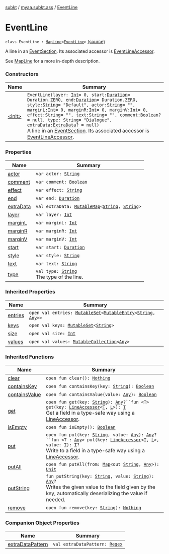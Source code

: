 [subkt](../../index.md) / [myaa.subkt.ass](../index.md) / [EventLine](./index.md)

# EventLine

`class EventLine : `[`MapLine`](../-map-line/index.md)`<`[`EventLine`](./index.md)`>` [(source)](https://github.com/Myaamori/SubKt/blob/0.1.13/src/main/kotlin/myaa/subkt/ass/parser.kt#L453)

A line in an [EventSection](../-event-section/index.md).
Its associated accessor is [EventLineAccessor](../-event-line-accessor/index.md).

See [MapLine](../-map-line/index.md) for a more in-depth description.

### Constructors

| Name | Summary |
|---|---|
| [&lt;init&gt;](-init-.md) | `EventLine(layer: `[`Int`](https://kotlinlang.org/api/latest/jvm/stdlib/kotlin/-int/index.html)` = 0, start: `[`Duration`](https://docs.oracle.com/javase/9/docs/api/java/time/Duration.html)` = Duration.ZERO, end: `[`Duration`](https://docs.oracle.com/javase/9/docs/api/java/time/Duration.html)` = Duration.ZERO, style: `[`String`](https://kotlinlang.org/api/latest/jvm/stdlib/kotlin/-string/index.html)` = "Default", actor: `[`String`](https://kotlinlang.org/api/latest/jvm/stdlib/kotlin/-string/index.html)` = "", marginL: `[`Int`](https://kotlinlang.org/api/latest/jvm/stdlib/kotlin/-int/index.html)` = 0, marginR: `[`Int`](https://kotlinlang.org/api/latest/jvm/stdlib/kotlin/-int/index.html)` = 0, marginV: `[`Int`](https://kotlinlang.org/api/latest/jvm/stdlib/kotlin/-int/index.html)` = 0, effect: `[`String`](https://kotlinlang.org/api/latest/jvm/stdlib/kotlin/-string/index.html)` = "", text: `[`String`](https://kotlinlang.org/api/latest/jvm/stdlib/kotlin/-string/index.html)` = "", comment: `[`Boolean`](https://kotlinlang.org/api/latest/jvm/stdlib/kotlin/-boolean/index.html)`? = null, type: `[`String`](https://kotlinlang.org/api/latest/jvm/stdlib/kotlin/-string/index.html)` = "Dialogue", extraData: `[`ExtraData`](../-extra-data.md)`? = null)`<br>A line in an [EventSection](../-event-section/index.md). Its associated accessor is [EventLineAccessor](../-event-line-accessor/index.md). |

### Properties

| Name | Summary |
|---|---|
| [actor](actor.md) | `var actor: `[`String`](https://kotlinlang.org/api/latest/jvm/stdlib/kotlin/-string/index.html) |
| [comment](comment.md) | `var comment: `[`Boolean`](https://kotlinlang.org/api/latest/jvm/stdlib/kotlin/-boolean/index.html) |
| [effect](effect.md) | `var effect: `[`String`](https://kotlinlang.org/api/latest/jvm/stdlib/kotlin/-string/index.html) |
| [end](end.md) | `var end: `[`Duration`](https://docs.oracle.com/javase/9/docs/api/java/time/Duration.html) |
| [extraData](extra-data.md) | `val extraData: `[`MutableMap`](https://kotlinlang.org/api/latest/jvm/stdlib/kotlin.collections/-mutable-map/index.html)`<`[`String`](https://kotlinlang.org/api/latest/jvm/stdlib/kotlin/-string/index.html)`, `[`String`](https://kotlinlang.org/api/latest/jvm/stdlib/kotlin/-string/index.html)`>` |
| [layer](layer.md) | `var layer: `[`Int`](https://kotlinlang.org/api/latest/jvm/stdlib/kotlin/-int/index.html) |
| [marginL](margin-l.md) | `var marginL: `[`Int`](https://kotlinlang.org/api/latest/jvm/stdlib/kotlin/-int/index.html) |
| [marginR](margin-r.md) | `var marginR: `[`Int`](https://kotlinlang.org/api/latest/jvm/stdlib/kotlin/-int/index.html) |
| [marginV](margin-v.md) | `var marginV: `[`Int`](https://kotlinlang.org/api/latest/jvm/stdlib/kotlin/-int/index.html) |
| [start](start.md) | `var start: `[`Duration`](https://docs.oracle.com/javase/9/docs/api/java/time/Duration.html) |
| [style](style.md) | `var style: `[`String`](https://kotlinlang.org/api/latest/jvm/stdlib/kotlin/-string/index.html) |
| [text](text.md) | `var text: `[`String`](https://kotlinlang.org/api/latest/jvm/stdlib/kotlin/-string/index.html) |
| [type](type.md) | `val type: `[`String`](https://kotlinlang.org/api/latest/jvm/stdlib/kotlin/-string/index.html)<br>The type of the line. |

### Inherited Properties

| Name | Summary |
|---|---|
| [entries](../-map-line/entries.md) | `open val entries: `[`MutableSet`](https://kotlinlang.org/api/latest/jvm/stdlib/kotlin.collections/-mutable-set/index.html)`<`[`MutableEntry`](https://kotlinlang.org/api/latest/jvm/stdlib/kotlin.collections/-mutable-map/-mutable-entry/index.html)`<`[`String`](https://kotlinlang.org/api/latest/jvm/stdlib/kotlin/-string/index.html)`, `[`Any`](https://kotlinlang.org/api/latest/jvm/stdlib/kotlin/-any/index.html)`>>` |
| [keys](../-map-line/keys.md) | `open val keys: `[`MutableSet`](https://kotlinlang.org/api/latest/jvm/stdlib/kotlin.collections/-mutable-set/index.html)`<`[`String`](https://kotlinlang.org/api/latest/jvm/stdlib/kotlin/-string/index.html)`>` |
| [size](../-map-line/size.md) | `open val size: `[`Int`](https://kotlinlang.org/api/latest/jvm/stdlib/kotlin/-int/index.html) |
| [values](../-map-line/values.md) | `open val values: `[`MutableCollection`](https://kotlinlang.org/api/latest/jvm/stdlib/kotlin.collections/-mutable-collection/index.html)`<`[`Any`](https://kotlinlang.org/api/latest/jvm/stdlib/kotlin/-any/index.html)`>` |

### Inherited Functions

| Name | Summary |
|---|---|
| [clear](../-map-line/clear.md) | `open fun clear(): `[`Nothing`](https://kotlinlang.org/api/latest/jvm/stdlib/kotlin/-nothing/index.html) |
| [containsKey](../-map-line/contains-key.md) | `open fun containsKey(key: `[`String`](https://kotlinlang.org/api/latest/jvm/stdlib/kotlin/-string/index.html)`): `[`Boolean`](https://kotlinlang.org/api/latest/jvm/stdlib/kotlin/-boolean/index.html) |
| [containsValue](../-map-line/contains-value.md) | `open fun containsValue(value: `[`Any`](https://kotlinlang.org/api/latest/jvm/stdlib/kotlin/-any/index.html)`): `[`Boolean`](https://kotlinlang.org/api/latest/jvm/stdlib/kotlin/-boolean/index.html) |
| [get](../-map-line/get.md) | `open fun get(key: `[`String`](https://kotlinlang.org/api/latest/jvm/stdlib/kotlin/-string/index.html)`): `[`Any`](https://kotlinlang.org/api/latest/jvm/stdlib/kotlin/-any/index.html)`?``fun <T> get(key: `[`LineAccessor`](../-line-accessor/index.md)`<`[`T`](../-map-line/get.md#T)`, `[`L`](../-map-line/index.md#L)`>): `[`T`](../-map-line/get.md#T)<br>Get a field in a type-safe way using a [LineAccessor](../-line-accessor/index.md). |
| [isEmpty](../-map-line/is-empty.md) | `open fun isEmpty(): `[`Boolean`](https://kotlinlang.org/api/latest/jvm/stdlib/kotlin/-boolean/index.html) |
| [put](../-map-line/put.md) | `open fun put(key: `[`String`](https://kotlinlang.org/api/latest/jvm/stdlib/kotlin/-string/index.html)`, value: `[`Any`](https://kotlinlang.org/api/latest/jvm/stdlib/kotlin/-any/index.html)`): `[`Any`](https://kotlinlang.org/api/latest/jvm/stdlib/kotlin/-any/index.html)`?``fun <T : `[`Any`](https://kotlinlang.org/api/latest/jvm/stdlib/kotlin/-any/index.html)`> put(key: `[`LineAccessor`](../-line-accessor/index.md)`<`[`T`](../-map-line/put.md#T)`, `[`L`](../-map-line/index.md#L)`>, value: `[`T`](../-map-line/put.md#T)`): `[`T`](../-map-line/put.md#T)`?`<br>Write to a field in a type-safe way using a [LineAccessor](../-line-accessor/index.md). |
| [putAll](../-map-line/put-all.md) | `open fun putAll(from: `[`Map`](https://kotlinlang.org/api/latest/jvm/stdlib/kotlin.collections/-map/index.html)`<out `[`String`](https://kotlinlang.org/api/latest/jvm/stdlib/kotlin/-string/index.html)`, `[`Any`](https://kotlinlang.org/api/latest/jvm/stdlib/kotlin/-any/index.html)`>): `[`Unit`](https://kotlinlang.org/api/latest/jvm/stdlib/kotlin/-unit/index.html) |
| [putString](../-map-line/put-string.md) | `fun putString(key: `[`String`](https://kotlinlang.org/api/latest/jvm/stdlib/kotlin/-string/index.html)`, value: `[`String`](https://kotlinlang.org/api/latest/jvm/stdlib/kotlin/-string/index.html)`): `[`Any`](https://kotlinlang.org/api/latest/jvm/stdlib/kotlin/-any/index.html)`?`<br>Writes the given value to the field given by the key, automatically deserializing the value if needed. |
| [remove](../-map-line/remove.md) | `open fun remove(key: `[`String`](https://kotlinlang.org/api/latest/jvm/stdlib/kotlin/-string/index.html)`): `[`Nothing`](https://kotlinlang.org/api/latest/jvm/stdlib/kotlin/-nothing/index.html) |

### Companion Object Properties

| Name | Summary |
|---|---|
| [extraDataPattern](extra-data-pattern.md) | `val extraDataPattern: `[`Regex`](https://kotlinlang.org/api/latest/jvm/stdlib/kotlin.text/-regex/index.html) |
